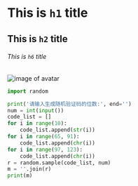 # This is `h1` title
## This is `h2` title
###### This is `h6` title
![image of avatar](https://avatars.githubusercontent.com/u/92672842)
```Python
import random

print('请输入生成随机验证码的位数:', end='')
num = int(input())
code_list = []
for i in range(10):
    code_list.append(str(i))
for i in range(65, 91):
    code_list.append(chr(i))
for i in range(97, 123):
    code_list.append(chr(i))
r = random.sample(code_list, num)
m = ''.join(r)
print(m)

```
